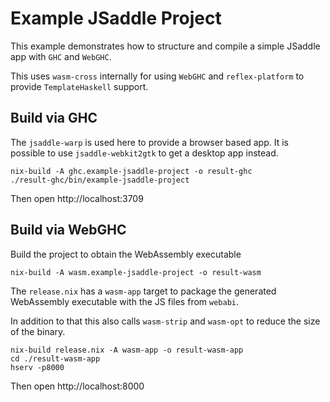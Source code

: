 # Example JSaddle Project

This example demonstrates how to structure and compile a simple JSaddle app with `GHC` and `WebGHC`.

This uses `wasm-cross` internally for using `WebGHC` and `reflex-platform` to provide `TemplateHaskell` support.

## Build via GHC

The `jsaddle-warp` is used here to provide a browser based app. It is possible to use `jsaddle-webkit2gtk` to get a desktop app instead.

```
nix-build -A ghc.example-jsaddle-project -o result-ghc
./result-ghc/bin/example-jsaddle-project
```

Then open http://localhost:3709

## Build via WebGHC

Build the project to obtain the WebAssembly executable

```
nix-build -A wasm.example-jsaddle-project -o result-wasm
```

The `release.nix` has a `wasm-app` target to package the generated WebAssembly executable with the JS files from `webabi`.

In addition to that this also calls `wasm-strip` and `wasm-opt` to reduce the size of the binary.

```
nix-build release.nix -A wasm-app -o result-wasm-app
cd ./result-wasm-app
hserv -p8000
```

Then open http://localhost:8000


